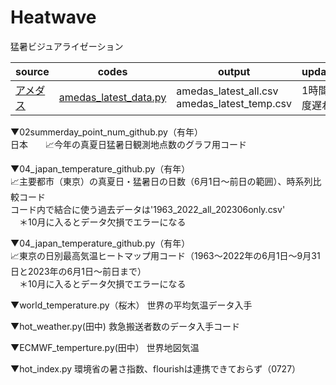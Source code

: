 # Heatwave
猛暑ビジュアライゼーション

|source|codes|output|update_frequency|workflow|visualization|note|
| ---- | ---- | ---- | ---- |---- | ---- |---- |
|[アメダス](https://www.jma.go.jp/bosai/map.html#5/34.488/137.021/&elem=temp&contents=amedas&interval=60)|[amedas_latest_data.py](https://github.com/Nikkei-Visual-Data-Journalism/Heatwave/blob/main/amedas_latest_data.py)|amedas_latest_all.csv<br>amedas_latest_temp.csv|1時間おき(10分程度遅れ)|毎時10, 40分|Flourish|[参考](https://okumuralab.org/~okumura/python/amedas.html)|



▼02summerday_point_num_github.py（有年）  
日本　　📈今年の真夏日猛暑日観測地点数のグラフ用コード

▼04_japan_temperature_github.py（有年）  
📈主要都市（東京）の真夏日・猛暑日の日数（6月1日〜前日の範囲）、時系列比較コード  
コード内で結合に使う過去データは'1963_2022_all_202306only.csv'   
　＊10月に入るとデータ欠損でエラーになる  
 
▼04_japan_temperature_github.py（有年）  
📈東京の日別最高気温ヒートマップ用コード（1963〜2022年の6月1日〜9月31日と2023年の6月1日〜前日まで）    
　＊10月に入るとデータ欠損でエラーになる  


▼world_temperature.py（桜木）
世界の平均気温データ入手

▼hot_weather.py(田中)
救急搬送者数のデータ入手コード

▼ECMWF_temperture.py(田中）
世界地図気温

▼hot_index.py
環境省の暑さ指数、flourishは連携できておらず（0727）



